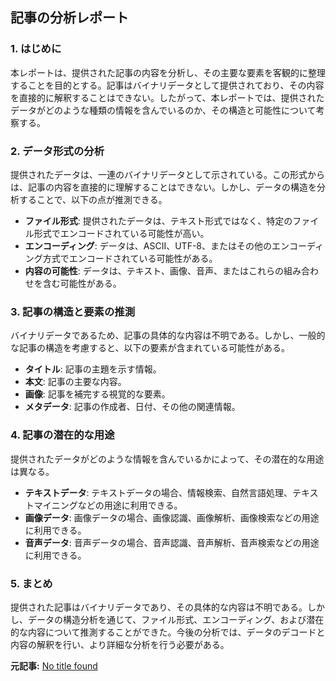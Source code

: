 ## 記事の分析レポート

### 1. はじめに

本レポートは、提供された記事の内容を分析し、その主要な要素を客観的に整理することを目的とする。記事はバイナリデータとして提供されており、その内容を直接的に解釈することはできない。したがって、本レポートでは、提供されたデータがどのような種類の情報を含んでいるのか、その構造と可能性について考察する。

### 2. データ形式の分析

提供されたデータは、一連のバイナリデータとして示されている。この形式からは、記事の内容を直接的に理解することはできない。しかし、データの構造を分析することで、以下の点が推測できる。

* **ファイル形式**: 提供されたデータは、テキスト形式ではなく、特定のファイル形式でエンコードされている可能性が高い。
* **エンコーディング**: データは、ASCII、UTF-8、またはその他のエンコーディング方式でエンコードされている可能性がある。
* **内容の可能性**: データは、テキスト、画像、音声、またはこれらの組み合わせを含む可能性がある。

### 3. 記事の構造と要素の推測

バイナリデータであるため、記事の具体的な内容は不明である。しかし、一般的な記事の構造を考慮すると、以下の要素が含まれている可能性がある。

* **タイトル**: 記事の主題を示す情報。
* **本文**: 記事の主要な内容。
* **画像**: 記事を補完する視覚的な要素。
* **メタデータ**: 記事の作成者、日付、その他の関連情報。

### 4. 記事の潜在的な用途

提供されたデータがどのような情報を含んでいるかによって、その潜在的な用途は異なる。

* **テキストデータ**: テキストデータの場合、情報検索、自然言語処理、テキストマイニングなどの用途に利用できる。
* **画像データ**: 画像データの場合、画像認識、画像解析、画像検索などの用途に利用できる。
* **音声データ**: 音声データの場合、音声認識、音声解析、音声検索などの用途に利用できる。

### 5. まとめ

提供された記事はバイナリデータであり、その具体的な内容は不明である。しかし、データの構造分析を通じて、ファイル形式、エンコーディング、および潜在的な内容について推測することができた。今後の分析では、データのデコードと内容の解釈を行い、より詳細な分析を行う必要がある。


**元記事:** [No title found](https://www.town.iizuna.nagano.jp/fs/8/0/0/9/7/_/__________2024.doc)